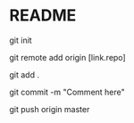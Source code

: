 # README


git init

git remote add origin [link.repo]

git add .

git commit -m "Comment here"

git push origin master